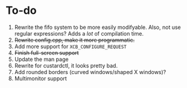 # To-do

1. Rewrite the fifo system to be more easily modifyable. Also, not use regular expressions? Adds a _lot_ of compilation time.
2. ~~Rewrite config.cpp, make it more programmatic.~~
3. Add more support for `XCB_CONFIGURE_REQUEST`
4. ~~Finish full-screen support~~
5. Update the man page
6. Rewrite for custardctl, it looks pretty bad.
7. Add rounded borders (curved windows/shaped X windows)?
8. Multimonitor support
